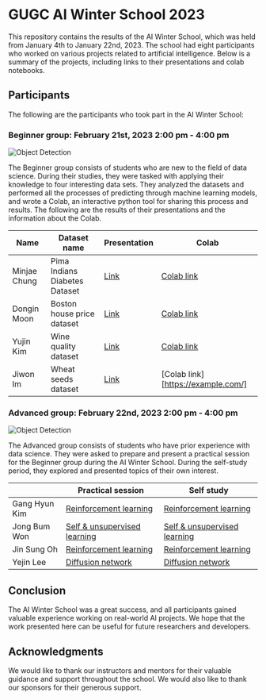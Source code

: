# GUGC AI Winter School 2023

This repository contains the results of the AI Winter School, which was held from January 4th to January 22nd, 2023. The school had eight participants who worked on various projects related to artificial intelligence. Below is a summary of the projects, including links to their presentations and colab notebooks.



## Participants

The following are the participants who took part in the AI Winter School:

### Beginner group:  February 21st, 2023 2:00 pm - 4:00 pm

![Object Detection](https://example.com/object_detection.jpg)


The Beginner group consists of students who are new to the field of data science. During their studies, they were tasked with applying their knowledge to four interesting data sets. They analyzed the datasets and performed all the processes of predicting through machine learning models, and wrote a Colab, an interactive python tool for sharing this process and results. The following are the results of their presentations and the information about the Colab.

| Name | Dataset name  | Presentation | Colab |
|---|---|---|---|
| Minjae Chung | Pima Indians Diabetes Dataset | [Link](https://example.com/) | [Colab link](https://example.com/) |
| Dongin Moon | Boston house price dataset | [Link](https://docs.google.com/presentation/d/1UBSmXoj5nECZki0xY8XiZuGJ5M2PSC4N/edit?usp=share_link&ouid=101633548124306174896&rtpof=true&sd=true) | [Colab link](https://colab.research.google.com/drive/1bx61CfoTBFOiVThImOkGsZkTe9UtJIhj?usp=sharing#scrollTo=65VwawWn1MTf) |
| Yujin Kim | Wine quality dataset | [Link](https://example.com/) | [Colab link](https://colab.research.google.com/drive/1fyddGSGNTsZd8ZNwZvbOnOq5qEb3cxCu#scrollTo=XKquURHzCPK_) |
| Jiwon Im | Wheat seeds dataset | [Link](https://example.com/) | [Colab link][https://example.com/] |


### Advanced group: February 22nd, 2023 2:00 pm - 4:00 pm

![Object Detection](https://example.com/object_detection.jpg)


The Advanced group consists of students who have prior experience with data science. They were asked to prepare and present a practical session for the Beginner group during the AI Winter School. During the self-study period, they explored and presented topics of their own interest.

|  | Practical session  | Self study |
|---|---|---|
| Gang Hyun Kim | [Reinforcement learning](https://example.com/) | [Reinforcement learning](https://example.com/) |
| Jong Bum Won | [Self & unsupervised learning](https://example.com/) | [Self & unsupervised learning](https://example.com/) |
| Jin Sung Oh | [Reinforcement learning](https://example.com/) | [Reinforcement learning](https://example.com/) |
| Yejin Lee | [Diffusion network](https://example.com/) | [Diffusion network](https://example.com/) |

## Conclusion

The AI Winter School was a great success, and all participants gained valuable experience working on real-world AI projects. We hope that the work presented here can be useful for future researchers and developers.

## Acknowledgments

We would like to thank our instructors and mentors for their valuable guidance and support throughout the school. We would also like to thank our sponsors for their generous support.
